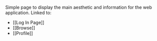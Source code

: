 Simple page to display the main aesthetic and information for the web application.
Linked to:
- [[Log In Page]]
- [[Browse]]
- [[Profile]]
